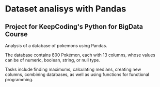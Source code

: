 # Dataset analisys with Pandas

## Project for KeepCoding's Python for BigData Course

Analysis of a database of pokemons using Pandas.

The database contains 800 Pokémon, each with 13 columns, whose values can be of numeric, boolean, string, or null type.

Tasks include finding maximums, calculating medians, creating new columns, combining databases, as well as using functions for functional programming.

